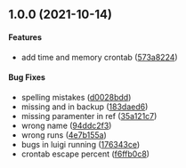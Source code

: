 <a name=""></a>
##  1.0.0 (2021-10-14)


#### Features

*   add time and memory crontab ([573a8224](https://github.com/Sue9104/wes/commit/573a8224fa72d405157f38969cde8faaf6e23e0f))

#### Bug Fixes

*   spelling mistakes ([d0028bdd](https://github.com/Sue9104/wes/commit/d0028bdd9648bf834b6712c057bfdd7d0f764f37))
*   missing and in backup ([183daed6](https://github.com/Sue9104/wes/commit/183daed6e61bee8424b50b7160bf0eac8e73920f))
*   missing paramenter in ref ([35a121c7](https://github.com/Sue9104/wes/commit/35a121c75045f9c73b4fdd0300a2ceb16a690f06))
*   wrong name ([94ddc2f3](https://github.com/Sue9104/wes/commit/94ddc2f3ae3c915f580a6985b275b5561146f616))
*   wrong runs ([4e7b155a](https://github.com/Sue9104/wes/commit/4e7b155ac75e5c913a1359e81733ca9273edfa6d))
*   bugs in luigi running ([176343ce](https://github.com/Sue9104/wes/commit/176343ceb115a31fe2708becf360837103699599))
*   crontab escape percent ([f6ffb0c8](https://github.com/Sue9104/wes/commit/f6ffb0c8277b379749dc27bd2431e136be7032f9))



